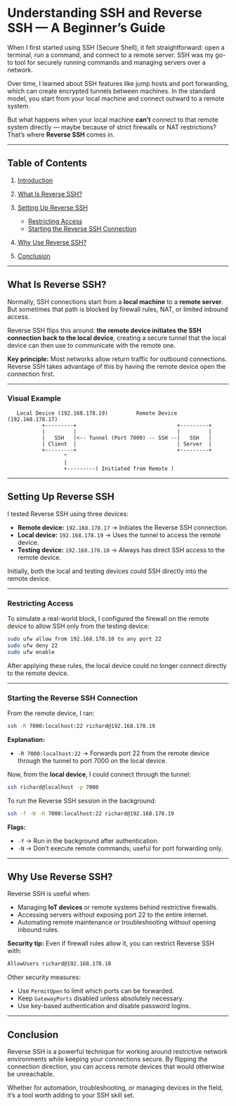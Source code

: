 

# **Understanding SSH and Reverse SSH — A Beginner’s Guide**

When I first started using SSH (Secure Shell), it felt straightforward: open a terminal, run a command, and connect to a remote server. SSH was my go-to tool for securely running commands and managing servers over a network.

Over time, I learned about SSH features like jump hosts and port forwarding, which can create encrypted tunnels between machines. In the standard model, you start from your local machine and connect outward to a remote system.

But what happens when your local machine **can’t** connect to that remote system directly — maybe because of strict firewalls or NAT restrictions?
That’s where **Reverse SSH** comes in.

---

## **Table of Contents**

1. [Introduction](#introduction)
2. [What Is Reverse SSH?](#what-is-reverse-ssh)
3. [Setting Up Reverse SSH](#setting-up-reverse-ssh)

   * [Restricting Access](#restricting-access)
   * [Starting the Reverse SSH Connection](#starting-the-reverse-ssh-connection)
4. [Why Use Reverse SSH?](#why-use-reverse-ssh)
5. [Conclusion](#conclusion)

---

## **What Is Reverse SSH?**

Normally, SSH connections start from a **local machine** to a **remote server**. But sometimes that path is blocked by firewall rules, NAT, or limited inbound access.

Reverse SSH flips this around: **the remote device initiates the SSH connection back to the local device**, creating a secure tunnel that the local device can then use to communicate with the remote one.

**Key principle:**
Most networks allow return traffic for outbound connections. Reverse SSH takes advantage of this by having the remote device open the connection first.

---

### **Visual Example**

```text
   Local Device (192.168.178.19)         Remote Device (192.168.178.17)
           +---------+                                +---------+
           |         |                                |         |
           |   SSH   |<-- Tunnel (Port 7000) -- SSH --|   SSH   |
           | Client  |                                | Server  |
           +---------+                                +---------+
                  ^
                  |
                  +---------( Initiated from Remote )
```

---

## **Setting Up Reverse SSH**

I tested Reverse SSH using three devices:

* **Remote device:** `192.168.178.17` → Initiates the Reverse SSH connection.
* **Local device:** `192.168.178.19` → Uses the tunnel to access the remote device.
* **Testing device:** `192.168.178.10` → Always has direct SSH access to the remote device.

Initially, both the local and testing devices could SSH directly into the remote device.

---

### **Restricting Access**

To simulate a real-world block, I configured the firewall on the remote device to allow SSH only from the testing device:

```bash
sudo ufw allow from 192.168.178.10 to any port 22
sudo ufw deny 22
sudo ufw enable
```

After applying these rules, the local device could no longer connect directly to the remote device.

---

### **Starting the Reverse SSH Connection**

From the remote device, I ran:

```bash
ssh -R 7000:localhost:22 richard@192.168.178.19
```

**Explanation:**

* `-R 7000:localhost:22` → Forwards port 22 from the remote device through the tunnel to port 7000 on the local device.

Now, from the **local device**, I could connect through the tunnel:

```bash
ssh richard@localhost -p 7000
```

To run the Reverse SSH session in the background:

```bash
ssh -f -N -R 7000:localhost:22 richard@192.168.178.19
```

**Flags:**

* `-f` → Run in the background after authentication.
* `-N` → Don’t execute remote commands; useful for port forwarding only.

---

## **Why Use Reverse SSH?**

Reverse SSH is useful when:

* Managing **IoT devices** or remote systems behind restrictive firewalls.
* Accessing servers without exposing port 22 to the entire internet.
* Automating remote maintenance or troubleshooting without opening inbound rules.

**Security tip:**
Even if firewall rules allow it, you can restrict Reverse SSH with:

```bash
AllowUsers richard@192.168.178.10
```

Other security measures:

* Use `PermitOpen` to limit which ports can be forwarded.
* Keep `GatewayPorts` disabled unless absolutely necessary.
* Use key-based authentication and disable password logins.

---

## **Conclusion**

Reverse SSH is a powerful technique for working around restrictive network environments while keeping your connections secure. By flipping the connection direction, you can access remote devices that would otherwise be unreachable.

Whether for automation, troubleshooting, or managing devices in the field, it’s a tool worth adding to your SSH skill set.

